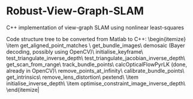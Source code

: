 # Robust-View-Graph-SLAM
C++ implementation of view-graph SLAM using nonlinear least-squares

Code structure tree to be converted from Matlab to C++:
\begin{itemize}
\item get_aligned_point_matches \\
    get_bundle_images\\
        demosaic (Bayer decoding, possibly using OpenCV)\\
    initialise_keyframe\\
        test_triangulate_inverse_depth\\
        test_triangulate_jacobian_inverse_depth\\
        get_scan_from_range\\
    track_bundle_points\\
        calcOpticalFlowPyrLK (done, already in OpenCV)\\
        remove_points_at_infinity\\
    calibrate_bundle_points\\
        get_intrinsics\\
        remove_lens_distortion\\
        pextend\\
\item initialise_inverse_depth\\
\item optimise_constraint_image_inverse_depth\\
\end{itemize|
